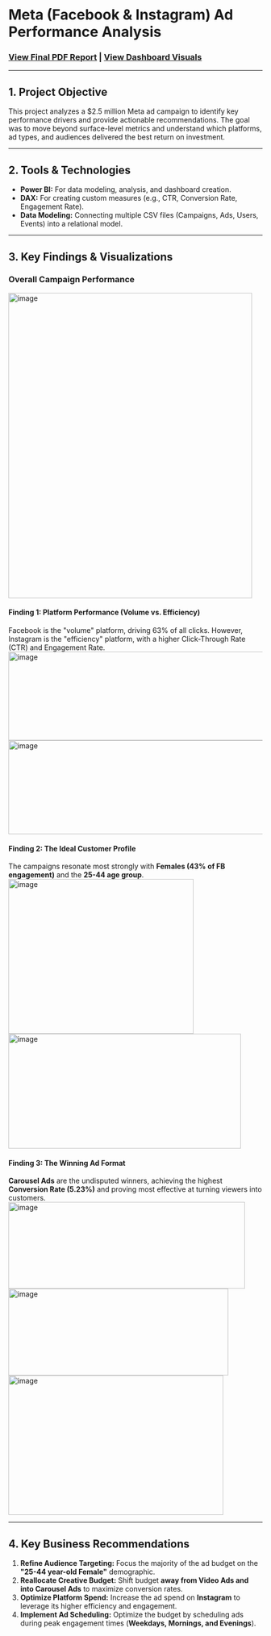 # Meta (Facebook & Instagram) Ad Performance Analysis

### [View Final PDF Report](Meta%20Report.pdf) | [View Dashboard Visuals](Meta%20Ad%20Power%20BI.pdf)

---

## 1. Project Objective
This project analyzes a $2.5 million Meta ad campaign to identify key performance drivers and provide actionable recommendations. The goal was to move beyond surface-level metrics and understand which platforms, ad types, and audiences delivered the best return on investment.

---

## 2. Tools & Technologies
- **Power BI:** For data modeling, analysis, and dashboard creation.
- **DAX:** For creating custom measures (e.g., CTR, Conversion Rate, Engagement Rate).
- **Data Modeling:** Connecting multiple CSV files (Campaigns, Ads, Users, Events) into a relational model.

---

## 3. Key Findings & Visualizations
### Overall Campaign Performance
<img width="483" height="606" alt="image" src="https://github.com/user-attachments/assets/306c1e13-8ef8-498d-8756-32ad142b759f" />


#### Finding 1: Platform Performance (Volume vs. Efficiency)
Facebook is the "volume" platform, driving 63% of all clicks. However, Instagram is the "efficiency" platform, with a higher Click-Through Rate (CTR) and Engagement Rate.
<img width="911" height="176" alt="image" src="https://github.com/user-attachments/assets/7a46279b-62f7-4eb8-89db-39586b8fde6b" />
<img width="909" height="186" alt="image" src="https://github.com/user-attachments/assets/1d44af3e-82b3-4718-93c7-43b0a9f25163" />

#### Finding 2: The Ideal Customer Profile
The campaigns resonate most strongly with **Females (43% of FB engagement)** and the **25-44 age group**.
<img width="367" height="307" alt="image" src="https://github.com/user-attachments/assets/b95759ba-3c4e-433b-b793-b3689a6ebab6" />
<img width="461" height="228" alt="image" src="https://github.com/user-attachments/assets/5ff81001-7466-4e4c-859b-31c48785ee54" />

#### Finding 3: The Winning Ad Format
**Carousel Ads** are the undisputed winners, achieving the highest **Conversion Rate (5.23%)** and proving most effective at turning viewers into customers.
<img width="469" height="172" alt="image" src="https://github.com/user-attachments/assets/53768f7a-9d78-40e2-a4f0-e3204d4c72b7" />
<img width="436" height="172" alt="image" src="https://github.com/user-attachments/assets/c93c4566-7b44-4b59-8942-b95f1b7e2df5" />
<img width="426" height="277" alt="image" src="https://github.com/user-attachments/assets/99b08877-7790-4977-98d8-797146314264" />


---

## 4. Key Business Recommendations

1.  **Refine Audience Targeting:** Focus the majority of the ad budget on the **"25-44 year-old Female"** demographic.
2.  **Reallocate Creative Budget:** Shift budget **away from Video Ads and into Carousel Ads** to maximize conversion rates.
3.  **Optimize Platform Spend:** Increase the ad spend on **Instagram** to leverage its higher efficiency and engagement.
4.  **Implement Ad Scheduling:** Optimize the budget by scheduling ads during peak engagement times (**Weekdays, Mornings, and Evenings**).
